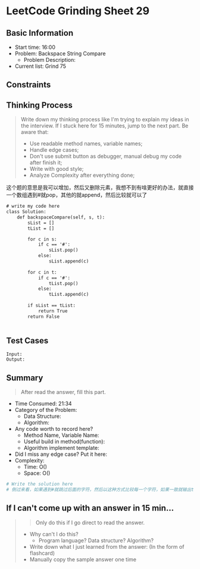 # LeetCode Grinding Sheet 29

## Basic Information

- Start time: 16:00
- Problem: Backspace String Compare
  - Problem Description:
- Current list: Grind 75

## Constraints

## Thinking Process

> Write down my thinking process like I'm trying to explain my ideas in the interview. If I stuck here for 15 minutes, jump to the next part.
> Be aware that:
>
> - Use readable method names, variable names;
> - Handle edge cases;
> - Don't use submit button as debugger, manual debug my code after finish it;
> - Write with good style;
> - Analyze Complexity after everything done;

这个题的意思是我可以增加，然后又删除元素，我想不到有啥更好的办法，就直接一个数组遇到#就pop，其他的就append，然后比较就可以了

``` txt
# write my code here
class Solution:
    def backspaceCompare(self, s, t):
        sList = []
        tList = []

        for c in s:
            if c == '#':
                sList.pop()
            else:
                sList.append(c)
        
        for c in t:
            if c == '#':
                tList.pop()
            else:
                tList.append(c)
        
        if sList == tList:
            return True
        return False
        
```

## Test Cases

``` text
Input:
Output:
```

## Summary

> After read the answer, fill this part.

- Time Consumed: 21:34
- Category of the Problem:
  - Data Structure:
  - Algorithm:
- Any code worth to record here?
  - Method Name, Variable Name:
  - Useful build in method(function):
  - Algorithm implement template:
- Did I miss any edge case? Put it here:
- Complexity:
  - Time: O()
  - Space: O()

``` python
# Write the solution here
# 倒过来看，如果遇到#就跳过后面的字符，然后以这种方式比较每一个字符，如果一致就输出true.
```

## If I can't come up with an answer in 15 min...

> > Only do this if I go direct to read the answer.
>
> - Why can't I do this?
>   - Program language? Data structure? Algorithm?
> - Write down what I just learned from the answer: (In the form of flashcard)
> - Manually copy the sample answer one time
